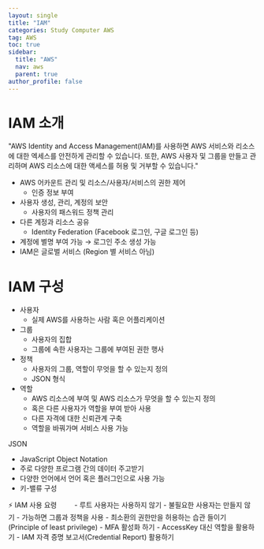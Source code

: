 ```yaml
---
layout: single
title: "IAM"
categories: Study Computer AWS
tag: AWS
toc: true
sidebar:
  title: "AWS"
  nav: aws
  parent: true
author_profile: false
---
```


# IAM 소개

"AWS Identity and Access Management(IAM)를 사용하면 AWS 서비스와 리소스에 대한 엑세스를 안전하게 관리할 수 있습니다. 또한, AWS 사용자 및 그룹을 만들고 관리하며 AWS 리소스에 대한 액세스를 허용 및 거부할 수 있습니다."


- AWS 어카운트 관리 및 리소스/사용자/서비스의 권한 제어
    - 인증 정보 부여
- 사용자 생성, 관리, 계정의 보안
    - 사용자의 패스워드 정책 관리
- 다른 계정과 리소스 공유
  - Identity Federation (Facebook 로그인, 구글 로그인 등)
- 계정에 별명 부여 가능 → 로그인 주소 생성 가능
- IAM은 글로벌 서비스 (Region 별 서비스 아님)

# IAM 구성

- 사용자
  - 실제 AWS를 사용하는 사람 혹은 어플리케이션
- 그룹
  - 사용자의 집합
  - 그룹에 속한 사용자는 그룹에 부여된 권한 행사
- 정책
  - 사용자의 그룹, 역할이 무엇을 할 수 있는지 정의
  - JSON 형식
- 역할
  - AWS 리소스에 부여 및 AWS 리소스가 무엇을 할 수 있는지 정의
  - 혹은 다른 사용자가 역할을 부여 받아 사용
  - 다른 자격에 대한 신뢰관계 구축
  - 역할을 바꿔가며 서비스 사용 가능

JSON
  - JavaScript Object Notation
  - 주로 다양한 프로그램 간의 데이터 주고받기
  - 다양한 언어에서 언어 혹은 플러그인으로 사용 가능
  - 키-밸류 구성

<div class = "notice" markdown = "1">
⚡ IAM 사용 요령
&emsp;&emsp;
- 루트 사용자는 사용하지 않기
- 불필요한 사용자는 만들지 않기
- 가능하면 그룹과 정책을 사용
- 최소환의 권한만을 허용하는 습관 들이기 (Principle of least privilege)
- MFA 활성화 하기
- AccessKey 대신 역할을 활용하기
- IAM 자격 증명 보고서(Credential Report) 활용하기
</div>